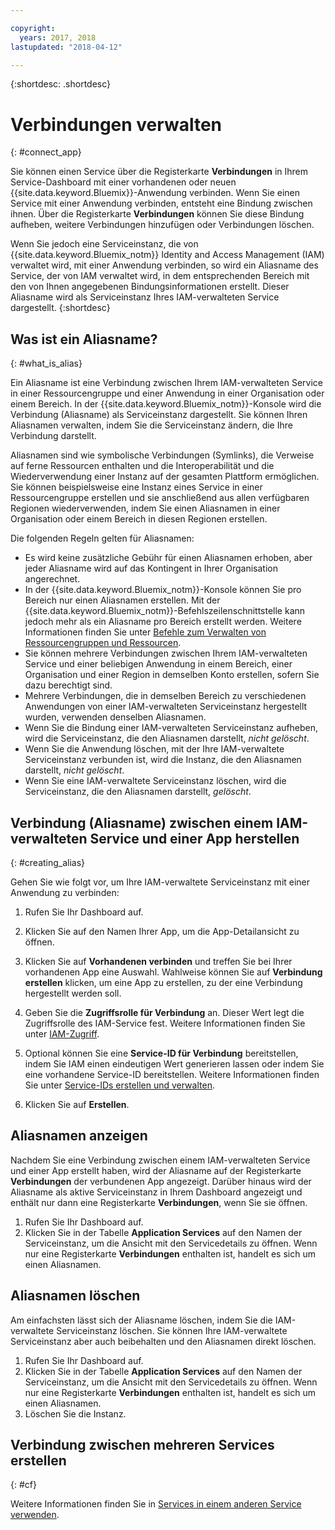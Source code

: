 ```yaml
---

copyright:
  years: 2017, 2018
lastupdated: "2018-04-12"

---
```


{:shortdesc: .shortdesc}

# Verbindungen verwalten
{: #connect_app}

Sie können einen Service über die Registerkarte **Verbindungen** in Ihrem Service-Dashboard mit einer vorhandenen oder neuen {{site.data.keyword.Bluemix}}-Anwendung verbinden. Wenn Sie einen Service mit einer Anwendung verbinden, entsteht eine Bindung zwischen ihnen. Über die Registerkarte **Verbindungen** können Sie diese Bindung aufheben, weitere Verbindungen hinzufügen oder Verbindungen löschen.

Wenn Sie jedoch eine Serviceinstanz, die von {{site.data.keyword.Bluemix_notm}} Identity and Access Management (IAM) verwaltet wird, mit einer Anwendung verbinden, so wird ein Aliasname des Service, der von IAM verwaltet wird, in dem entsprechenden Bereich mit den von Ihnen angegebenen Bindungsinformationen erstellt. Dieser Aliasname wird als Serviceinstanz Ihres IAM-verwalteten Service dargestellt.
{:shortdesc}

## Was ist ein Aliasname?
{: #what_is_alias}

Ein Aliasname ist eine Verbindung zwischen Ihrem IAM-verwalteten Service in einer Ressourcengruppe und einer Anwendung in einer Organisation oder einem Bereich. In der {{site.data.keyword.Bluemix_notm}}-Konsole wird die Verbindung (Aliasname) als Serviceinstanz dargestellt. Sie können Ihren Aliasnamen verwalten, indem Sie die Serviceinstanz ändern, die Ihre Verbindung darstellt.

Aliasnamen sind wie symbolische Verbindungen (Symlinks), die Verweise auf ferne Ressourcen enthalten und die Interoperabilität und die Wiederverwendung einer Instanz auf der gesamten Plattform ermöglichen. Sie können beispielsweise eine Instanz eines Service in einer Ressourcengruppe erstellen und sie anschließend aus allen verfügbaren Regionen wiederverwenden, indem Sie einen Aliasnamen in einer Organisation oder einem Bereich in diesen Regionen erstellen.

Die folgenden Regeln gelten für Aliasnamen:

* Es wird keine zusätzliche Gebühr für einen Aliasnamen erhoben, aber jeder Aliasname wird auf das Kontingent in Ihrer Organisation angerechnet.
* In der {{site.data.keyword.Bluemix_notm}}-Konsole können Sie pro Bereich nur einen Aliasnamen erstellen. Mit der {{site.data.keyword.Bluemix_notm}}-Befehlszeilenschnittstelle kann jedoch mehr als ein Aliasname pro Bereich erstellt werden. Weitere Informationen finden Sie unter [Befehle zum Verwalten von Ressourcengruppen und Ressourcen](/docs/cli/reference/bluemix_cli/bx_cli.html#commands-for-managing-resource-groups-and-resources).
* Sie können mehrere Verbindungen zwischen Ihrem IAM-verwalteten Service und einer beliebigen Anwendung in einem Bereich, einer Organisation und einer Region in demselben Konto erstellen, sofern Sie dazu berechtigt sind.
* Mehrere Verbindungen, die in demselben Bereich zu verschiedenen Anwendungen von einer IAM-verwalteten Serviceinstanz hergestellt wurden, verwenden denselben Aliasnamen.
* Wenn Sie die Bindung einer IAM-verwalteten Serviceinstanz aufheben, wird die Serviceinstanz, die den Aliasnamen darstellt, *nicht gelöscht*.
* Wenn Sie die Anwendung löschen, mit der Ihre IAM-verwaltete Serviceinstanz verbunden ist, wird die Instanz, die den Aliasnamen darstellt, *nicht gelöscht*.
* Wenn Sie eine IAM-verwaltete Serviceinstanz löschen, wird die Serviceinstanz, die den Aliasnamen darstellt, *gelöscht*.

## Verbindung (Aliasname) zwischen einem IAM-verwalteten Service und einer App herstellen
{: #creating_alias}

Gehen Sie wie folgt vor, um Ihre IAM-verwaltete Serviceinstanz mit einer Anwendung zu verbinden:

1. Rufen Sie Ihr Dashboard auf.

2. Klicken Sie auf den Namen Ihrer App, um die App-Detailansicht zu öffnen.

3. Klicken Sie auf **Vorhandenen verbinden** und treffen Sie bei Ihrer vorhandenen App eine Auswahl. Wahlweise können Sie auf **Verbindung erstellen** klicken, um eine App zu erstellen, zu der eine Verbindung hergestellt werden soll.

4. Geben Sie die **Zugriffsrolle für Verbindung** an. Dieser Wert legt die Zugriffsrolle des IAM-Service fest. Weitere Informationen finden Sie unter [IAM-Zugriff](/docs/iam/users_roles.html#userroles).

5. Optional können Sie eine **Service-ID für Verbindung** bereitstellen, indem Sie IAM einen eindeutigen Wert generieren lassen oder indem Sie eine vorhandene Service-ID bereitstellen. Weitere Informationen finden Sie unter [Service-IDs erstellen und verwalten](/docs/iam/serviceid.html#serviceids).

6. Klicken Sie auf **Erstellen**.

## Aliasnamen anzeigen

Nachdem Sie eine Verbindung zwischen einem IAM-verwalteten Service und einer App erstellt haben, wird der Aliasname auf der Registerkarte **Verbindungen** der verbundenen App angezeigt. Darüber hinaus wird der Aliasname als aktive Serviceinstanz in Ihrem Dashboard angezeigt und enthält nur dann eine Registerkarte **Verbindungen**, wenn Sie sie öffnen.

1. Rufen Sie Ihr Dashboard auf.
2. Klicken Sie in der Tabelle **Application Services** auf den Namen der Serviceinstanz, um die Ansicht mit den Servicedetails zu öffnen. Wenn nur eine Registerkarte **Verbindungen** enthalten ist, handelt es sich um einen Aliasnamen.

## Aliasnamen löschen

Am einfachsten lässt sich der Aliasname löschen, indem Sie die IAM-verwaltete Serviceinstanz löschen. Sie können Ihre IAM-verwaltete Serviceinstanz aber auch beibehalten und den Aliasnamen direkt löschen.

1. Rufen Sie Ihr Dashboard auf.
2. Klicken Sie in der Tabelle **Application Services** auf den Namen der Serviceinstanz, um die Ansicht mit den Servicedetails zu öffnen. Wenn nur eine Registerkarte **Verbindungen** enthalten ist, handelt es sich um einen Aliasnamen.
3. Löschen Sie die Instanz.

## Verbindung zwischen mehreren Services erstellen
{: #cf}

Weitere Informationen finden Sie in [Services in einem anderen Service verwenden](/docs/resources/s2s.html#s2s_binding).
